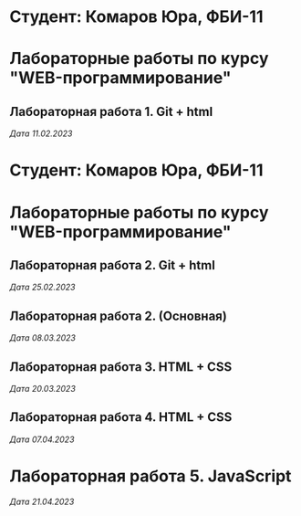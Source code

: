 # Студент: Комаров Юра, ФБИ-11

# Лабораторные работы по курсу "WEB-программирование"

## Лабораторная работа 1. Git + html

*Дата 11.02.2023*

# Студент: Комаров Юра, ФБИ-11

# Лабораторные работы по курсу "WEB-программирование"

## Лабораторная работа 2. Git + html

*Дата 25.02.2023*

## Лабораторная работа 2. (Основная)

*Дата 08.03.2023*

## Лабораторная работа 3. HTML + CSS

*Дата 20.03.2023*

## Лабораторная работа 4. HTML + CSS

*Дата 07.04.2023*

# Лабораторная работа 5. JavaScript

*Дата 21.04.2023*